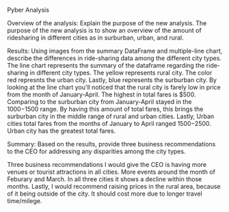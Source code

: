 Pyber Analysis 

Overview of the analysis: Explain the purpose of the new analysis.
        The purpose of the new analysis is to show an overview of the amount of ridesharing in different cities as in surburban, urban, and rural. 



Results: Using images from the summary DataFrame and multiple-line chart, describe the differences 
in ride-sharing data among the different city types.
    The line chart represents the summary of the dataframe regarding the ride-sharing in different city types. The yellow represents rural city. The color red represnts the urban city. Lastly, blue represents the surburban city. 
    By looking at the line chart you'll noticed that the rural city is farely low in price from the month of January-April. The highest in total fares is $500. Comparing to the surburban city 
    from January-April stayed in the $1000-$1500 range. By having this amount of total fares, this brings the surburban city in the middle range of rural and urban cities. 
    Lastly, Urban cities total fares from the months of January to April ranged $1500-$2500. Urban city has the greatest total fares. 


Summary: Based on the results, provide three business recommendations to the CEO for addressing 
any disparities among the city types.

Three business recommendations I would give the CEO is having more venues or tourist attractions in all cities. 
More events around the month of Feburary and March. In all three cities it shows a decline within those months. 
Lastly, I would recommend raising prices in the rural area, because of it being outside of the city. 
It should cost more due to longer travel time/milege. 